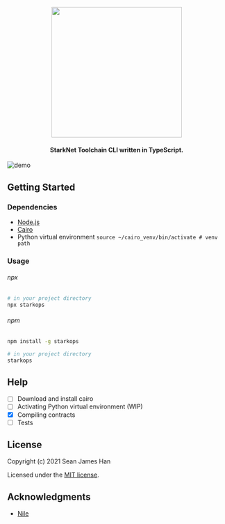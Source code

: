 <!-- logo -->
<p align="center">
  <img width='300' src="https://raw.githubusercontent.com/seanjameshan/starkops/main/img/logo.svg">
</p>

<!-- tag line -->
<h4 align='center'> StarkNet Toolchain CLI written in TypeScript.</h4>

![demo](https://raw.githubusercontent.com/seanjameshan/starkops/main/img/demo.gif)

## Getting Started

### Dependencies

- [Node.js](https://nodejs.org/en/download/)
- [Cairo](https://www.cairo-lang.org/docs/quickstart.html)
- Python virtual environment `source ~/cairo_venv/bin/activate # venv path`

### Usage

###### npx

```bash
# in your project directory
npx starkops
```

###### npm

```bash
npm install -g starkops

# in your project directory
starkops
```

## Help

- [ ] Download and install cairo
- [ ] Activating Python virtual environment (WIP)
- [x] Compiling contracts
- [ ] Tests

## License

Copyright (c) 2021 Sean James Han

Licensed under the [MIT license](https://github.com/seanjameshan/starkops/blob/main/LICENSE).

## Acknowledgments

- [Nile](https://github.com/OpenZeppelin/nile)

